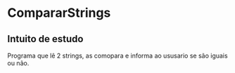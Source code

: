 # CompararStrings
## Intuito de estudo

Programa que lê 2 strings, as comopara e informa ao ususario se são iguais ou não.